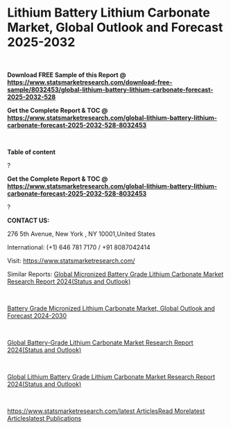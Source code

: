 <h1>Lithium Battery Lithium Carbonate Market, Global Outlook and Forecast 2025-2032</h1><br/><p><strong>Download FREE Sample of this Report @ <a href="https://www.statsmarketresearch.com/download-free-sample/8032453/global-lithium-battery-lithium-carbonate-forecast-2025-2032-528">https://www.statsmarketresearch.com/download-free-sample/8032453/global-lithium-battery-lithium-carbonate-forecast-2025-2032-528</a></strong></p>
 
 
 
 <div><b>Get the Complete Report & TOC @ <a href="https://www.statsmarketresearch.com/global-lithium-battery-lithium-carbonate-forecast-2025-2032-528-8032453">https://www.statsmarketresearch.com/global-lithium-battery-lithium-carbonate-forecast-2025-2032-528-8032453</a></b></div>
 
 
 
 <p><br />
 
 <b>Table of content</b></p>
 
 
 
 <p>? </p>
 
 
 
 <div><b>Get the Complete Report & TOC @ <a href="https://www.statsmarketresearch.com/global-lithium-battery-lithium-carbonate-forecast-2025-2032-528-8032453">https://www.statsmarketresearch.com/global-lithium-battery-lithium-carbonate-forecast-2025-2032-528-8032453</a></b></div>
 
 
 
 <p>? </p>
 
 
 
 <p><b>CONTACT US:</b><br />
 
 276 5th Avenue, New York , NY 10001,United States<br />
 
 International: (+1) 646 781 7170 / +91 8087042414<br />
 
 Visit: <a href="https://www.statsmarketresearch.com/">https://www.statsmarketresearch.com/</a><br />
 
 Similar Reports: <a href="https://www.statsmarketresearch.com/global-lithium-battery-lithium-carbonate-forecast-2025-2032-528-8032453">Global Micronized Battery Grade Lithium Carbonate Market Research Report 2024(Status and Outlook)</a><br />
 
 <br />
 
 <a href="https://www.statsmarketresearch.com/global-lithium-battery-lithium-carbonate-forecast-2025-2032-528-8032453">Battery Grade Micronized Lithium Carbonate Market, Global Outlook and Forecast 2024-2030</a><br />
 
 <br />
 
 <a href="https://www.statsmarketresearch.com/global-lithium-battery-lithium-carbonate-forecast-2025-2032-528-8032453">Global Battery-Grade Lithium Carbonate Market Research Report 2024(Status and Outlook)</a><br />
 
 <br />
 
 <a href="https://www.statsmarketresearch.com/global-lithium-battery-lithium-carbonate-forecast-2025-2032-528-8032453">Global Lithium Battery Grade Lithium Carbonate Market Research Report 2024(Status and Outlook)</a><br />
 
 <br />
 
 <a href="https://gyeongbokgung.com">https://www.statsmarketresearch.com/</a><a href="https://hallyeomaritime.com">latest Articles</a><a href="https://jingwansa.com">Read More</a><a href="https://nguoiviet.jp/">latest Articles</a><a href="https://www.intelmarketresearch.com/">latest Publications</a></p>